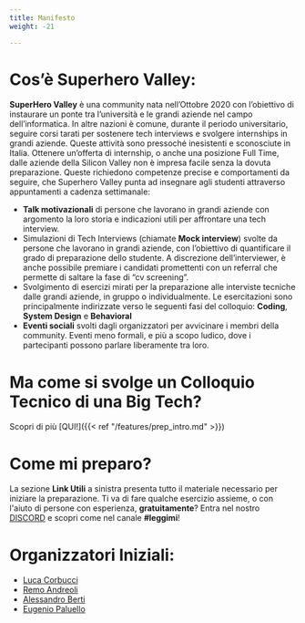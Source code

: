 ```yaml
---
title: Manifesto
weight: -21

---
```


# Cos’è Superhero Valley:

**SuperHero Valley** è una community nata nell’Ottobre 2020 con l’obiettivo di instaurare un ponte tra l’università e le grandi aziende nel campo dell’informatica. 
In altre nazioni è comune, durante il periodo universitario, seguire corsi tarati per sostenere tech interviews e svolgere internships in grandi aziende. Queste attività sono pressoché inesistenti e sconosciute in Italia.
Ottenere un’offerta di internship, o anche una posizione Full Time, dalle aziende della Silicon Valley non è impresa facile senza la dovuta preparazione. Queste richiedono competenze precise e comportamenti da seguire, che Superhero Valley punta ad insegnare agli studenti attraverso appuntamenti a cadenza settimanale:

- **Talk motivazionali** di persone che lavorano in grandi aziende con argomento la loro storia e indicazioni utili per affrontare una tech interview.
- Simulazioni di Tech Interviews (chiamate **Mock interview**) svolte da persone che lavorano in grandi aziende, con l’obiettivo di quantificare il grado di preparazione dello studente. A discrezione dell’interviewer, è anche possibile premiare i candidati promettenti con un referral che permette di saltare la fase di “cv screening”.
- Svolgimento di esercizi mirati per la preparazione alle interviste tecniche dalle grandi aziende, in gruppo o individualmente. Le esercitazioni sono principalmente indirizzate verso le seguenti fasi del colloquio: **Coding**, **System Design**  e **Behavioral**
- **Eventi sociali** svolti dagli organizzatori per avvicinare i membri della community. Eventi meno formali, e più a scopo ludico, dove i partecipanti possono parlare liberamente tra loro.

# Ma come si svolge un Colloquio Tecnico di una Big Tech?
Scopri di più [QUI!]({{< ref "/features/prep_intro.md" >}})

# Come mi preparo?
La sezione **Link Utili** a sinistra presenta tutto il materiale necessario per iniziare la preparazione. Ti va di fare qualche esercizio assieme, o con l'aiuto di persone con esperienza, **gratuitamente**? Entra nel nostro [DISCORD](https://discord.com/invite/uPRmhHwMem) e scopri come nel canale **#leggimi**!

# Organizzatori Iniziali:

- [Luca Corbucci](https://www.linkedin.com/in/lucacorbucci/)
- [Remo Andreoli](https://www.linkedin.com/in/remoandreoli/)
- [Alessandro Berti](https://www.linkedin.com/in/aleberti/)
- [Eugenio Paluello](https://www.linkedin.com/in/eugpaluello/ )





